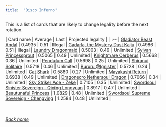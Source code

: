 ```yaml
---
title:  "Disco Inferno"
---
```


This is a list of cards that are likely to change legality before the next rotation.

| Card name | Average | Last | Projected legality |
| :-- |
[Gladiator Beast Andal](https://db.ygoprodeck.com/card/?search=Gladiator%20Beast%20Andal) | 0.4935 | 0.51 | Illegal |
[Gadarla, the Mystery Dust Kaiju](https://db.ygoprodeck.com/card/?search=Gadarla,%20the%20Mystery%20Dust%20Kaiju) | 0.4986 | 0.51 | Illegal |
[Laundry Dragonmaid](https://db.ygoprodeck.com/card/?search=Laundry%20Dragonmaid) | 0.5003 | 0.49 | Unlimited |
[Sylvan Princessprout](https://db.ygoprodeck.com/card/?search=Sylvan%20Princessprout) | 0.5065 | 0.49 | Unlimited |
[Knightmare Cerberus](https://db.ygoprodeck.com/card/?search=Knightmare%20Cerberus) | 0.5668 | 0.36 | Unlimited |
[Pendulum Call](https://db.ygoprodeck.com/card/?search=Pendulum%20Call) | 0.5698 | 0.25 | Unlimited |
[Shiranui Solitaire](https://db.ygoprodeck.com/card/?search=Shiranui%20Solitaire) | 0.5718 | 0.46 | Unlimited |
[Bururu @Ignister](https://db.ygoprodeck.com/card/?search=Bururu%20@Ignister) | 0.5728 | 0.24 | Unlimited |
[Cat Shark](https://db.ygoprodeck.com/card/?search=Cat%20Shark) | 0.5880 | 0.27 | Unlimited |
[Mayakashi Return](https://db.ygoprodeck.com/card/?search=Mayakashi%20Return) | 0.6938 | 0.49 | Unlimited |
[Dragonecro Nethersoul Dragon](https://db.ygoprodeck.com/card/?search=Dragonecro%20Nethersoul%20Dragon) | 0.7066 | 0.34 | Unlimited |
[Sky Striker Ace - Zeke](https://db.ygoprodeck.com/card/?search=Sky%20Striker%20Ace%20-%20Zeke) | 0.7105 | 0.35 | Unlimited |
[Swordsoul Sinister Sovereign - Qixing Longyuan](https://db.ygoprodeck.com/card/?search=Swordsoul%20Sinister%20Sovereign%20-%20Qixing%20Longyuan) | 0.8917 | 0.47 | Unlimited |
[Beautunaful Princess](https://db.ygoprodeck.com/card/?search=Beautunaful%20Princess) | 1.0829 | 0.48 | Unlimited |
[Swordsoul Supreme Sovereign - Chengying](https://db.ygoprodeck.com/card/?search=Swordsoul%20Supreme%20Sovereign%20-%20Chengying) | 1.2584 | 0.48 | Unlimited |

<br>

###### [Back home](index)